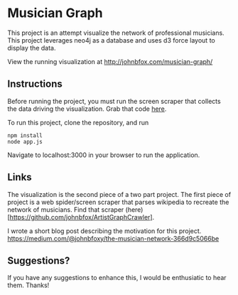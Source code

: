 # Musician Graph

This project is an attempt visualize the network of professional musicians. This project leverages neo4j as a database and uses d3 force layout to display the data.

View the running visualization at http://johnbfox.com/musician-graph/

## Instructions

Before running the project, you must run the screen scraper that collects the data driving the visualization.  Grab that code [here](https://github.com/johnbfox/ArtistGraphCrawler).

To run this project, clone the repository, and run

```
npm install
node app.js
```

Navigate to localhost:3000 in your browser to run the application.

## Links

The visualization is the second piece of a two part project.  The first piece of project is a web spider/screen scraper that parses wikipedia to recreate the network of musicians.  Find that scraper (here)[https://github.com/johnbfox/ArtistGraphCrawler].

I wrote a short blog post describing the motivation for this project.
https://medium.com/@johnbfoxy/the-musician-network-366d9c5066be

## Suggestions?

If you have any suggestions to enhance this, I would be enthusiatic to hear them.  Thanks!
